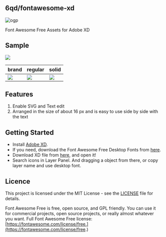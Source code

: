 6qd/fontawesome-xd
---

![ogp](https://user-images.githubusercontent.com/14285777/60989272-7a080c80-a380-11e9-8c5d-12c36ace52c7.png)

Font Awesome Free Assets for Adobe XD

## Sample

![](https://user-images.githubusercontent.com/14285777/60989414-eedb4680-a380-11e9-9e4d-33562decea8f.png)

brand | regular | solid
--- | --- | ---
![](https://github.com/6qd/fontawesome-xd/blob/master/export/svg_brand.png?raw=true) | ![](https://github.com/6qd/fontawesome-xd/blob/master/export/svg_regular.png?raw=true) | ![](https://github.com/6qd/fontawesome-xd/blob/master/export/svg_solid.png?raw=true)

## Features

1. Enable SVG and Text edit
1. Arranged in the size of about 16 px and is easy to use side by side with the text

## Getting Started

- Install [Adobe XD](https://www.adobe.com/products/xd.html).
- If you need, download the Font Awesome Free Desktop Fonts from [here](https://fontawesome.com/how-to-use/on-the-desktop/setup/getting-started).
- Download XD file from [here](https://github.com/6qd/fontawesome-xd/releases/latest), and open it!
- Search icons in Layer Panel. And dragging a object from there, or copy layer name and use desktop font.

## Licence

This project is licensed under the MIT License - see the [LICENSE](https://github.com/6qd/bootstrap-assets-for-xd/blob/master/LICENSE) file for details.

Font Awesome Free is free, open source, and GPL friendly. You can use it for commercial projects, open source projects, or really almost whatever you want. Full Font Awesome Free license: [https://fontawesome.com/license/free.](https://fontawesome.com/license/free.)
